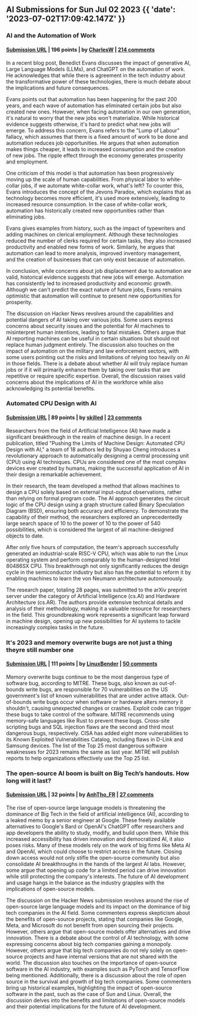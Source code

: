 ## AI Submissions for Sun Jul 02 2023 {{ 'date': '2023-07-02T17:09:42.147Z' }}

### AI and the Automation of Work

#### [Submission URL](https://www.ben-evans.com/benedictevans/2023/7/2/working-with-ai) | 196 points | by [CharlesW](https://news.ycombinator.com/user?id=CharlesW) | [214 comments](https://news.ycombinator.com/item?id=36565854)

In a recent blog post, Benedict Evans discusses the impact of generative AI, Large Language Models (LLMs), and ChatGPT on the automation of work. He acknowledges that while there is agreement in the tech industry about the transformative power of these technologies, there is much debate about the implications and future consequences.

Evans points out that automation has been happening for the past 200 years, and each wave of automation has eliminated certain jobs but also created new ones. However, when facing automation in our own generation, it's natural to worry that the new jobs won't materialize. While historical evidence suggests otherwise, it's hard to predict what new jobs will emerge. To address this concern, Evans refers to the "Lump of Labour" fallacy, which assumes that there is a fixed amount of work to be done and automation reduces job opportunities. He argues that when automation makes things cheaper, it leads to increased consumption and the creation of new jobs. The ripple effect through the economy generates prosperity and employment.

One criticism of this model is that automation has been progressively moving up the scale of human capabilities. From physical labor to white-collar jobs, if we automate white-collar work, what's left? To counter this, Evans introduces the concept of the Jevons Paradox, which explains that as technology becomes more efficient, it's used more extensively, leading to increased resource consumption. In the case of white-collar work, automation has historically created new opportunities rather than eliminating jobs.

Evans gives examples from history, such as the impact of typewriters and adding machines on clerical employment. Although these technologies reduced the number of clerks required for certain tasks, they also increased productivity and enabled new forms of work. Similarly, he argues that automation can lead to more analysis, improved inventory management, and the creation of businesses that can only exist because of automation.

In conclusion, while concerns about job displacement due to automation are valid, historical evidence suggests that new jobs will emerge. Automation has consistently led to increased productivity and economic growth. Although we can't predict the exact nature of future jobs, Evans remains optimistic that automation will continue to present new opportunities for prosperity.

The discussion on Hacker News revolves around the capabilities and potential dangers of AI taking over various jobs. Some users express concerns about security issues and the potential for AI machines to misinterpret human intentions, leading to fatal mistakes. Others argue that AI reporting machines can be useful in certain situations but should not replace human judgment entirely. The discussion also touches on the impact of automation on the military and law enforcement sectors, with some users pointing out the risks and limitations of relying too heavily on AI in those fields. There is a debate about whether AI will truly replace human jobs or if it will primarily enhance them by taking over tasks that are repetitive or require specific expertise. Overall, the discussion raises valid concerns about the implications of AI in the workforce while also acknowledging its potential benefits.

### Automated CPU Design with AI

#### [Submission URL](https://arxiv.org/abs/2306.12456) | 89 points | by [skilled](https://news.ycombinator.com/user?id=skilled) | [23 comments](https://news.ycombinator.com/item?id=36565671)

Researchers from the field of Artificial Intelligence (AI) have made a significant breakthrough in the realm of machine design. In a recent publication, titled "Pushing the Limits of Machine Design: Automated CPU Design with AI," a team of 18 authors led by Shuyao Cheng introduces a revolutionary approach to automatically designing a central processing unit (CPU) using AI techniques. CPUs are considered one of the most complex devices ever created by humans, making the successful application of AI in their design a remarkable achievement.

In their research, the team developed a method that allows machines to design a CPU solely based on external input-output observations, rather than relying on formal program code. The AI approach generates the circuit logic of the CPU design using a graph structure called Binary Speculation Diagram (BSD), ensuring both accuracy and efficiency. To demonstrate the capability of their method, the researchers explored an unprecedentedly large search space of 10 to the power of 10 to the power of 540 possibilities, which is considered the largest of all machine-designed objects to date.

After only five hours of computation, the team's approach successfully generated an industrial-scale RISC-V CPU, which was able to run the Linux operating system and perform comparably to the human-designed Intel 80486SX CPU. This breakthrough not only significantly reduces the design cycle in the semiconductor industry but also has the potential to reform it by enabling machines to learn the von Neumann architecture autonomously.

The research paper, totaling 28 pages, was submitted to the arXiv preprint server under the category of Artificial Intelligence (cs.AI) and Hardware Architecture (cs.AR). The authors provide extensive technical details and analysis of their methodology, making it a valuable resource for researchers in the field. This groundbreaking work represents a significant leap forward in machine design, opening up new possibilities for AI systems to tackle increasingly complex tasks in the future.

### It's 2023 and memory overwrite bugs are not just a thing theyre still number one

#### [Submission URL](https://www.theregister.com/2023/06/29/cwe_top_25_2023/) | 111 points | by [LinuxBender](https://news.ycombinator.com/user?id=LinuxBender) | [50 comments](https://news.ycombinator.com/item?id=36562727)

Memory overwrite bugs continue to be the most dangerous type of software bug, according to MITRE. These bugs, also known as out-of-bounds write bugs, are responsible for 70 vulnerabilities on the US government's list of known vulnerabilities that are under active attack. Out-of-bounds write bugs occur when software or hardware alters memory it shouldn't, causing unexpected changes or crashes. Exploit code can trigger these bugs to take control of the software. MITRE recommends using memory-safe languages like Rust to prevent these bugs. Cross-site scripting bugs and SQL injection flaws are the second and third most dangerous bugs, respectively. CISA has added eight more vulnerabilities to its Known Exploited Vulnerabilities Catalog, including flaws in D-Link and Samsung devices. The list of the Top 25 most dangerous software weaknesses for 2023 remains the same as last year. MITRE will publish reports to help organizations effectively use the Top 25 list.

### The open-source AI boom is built on Big Tech’s handouts. How long will it last?

#### [Submission URL](https://www.technologyreview.com/2023/05/12/1072950/open-source-ai-google-openai-eleuther-meta/) | 32 points | by [AnhTho_FR](https://news.ycombinator.com/user?id=AnhTho_FR) | [27 comments](https://news.ycombinator.com/item?id=36560473)

The rise of open-source large language models is threatening the dominance of Big Tech in the field of artificial intelligence (AI), according to a leaked memo by a senior engineer at Google. These freely available alternatives to Google's Bard or OpenAI's ChatGPT offer researchers and app developers the ability to study, modify, and build upon them. While this increased accessibility has driven innovation and democratized AI, it also poses risks. Many of these models rely on the work of big firms like Meta AI and OpenAI, which could choose to restrict access in the future. Closing down access would not only stifle the open-source community but also consolidate AI breakthroughs in the hands of the largest AI labs. However, some argue that opening up code for a limited period can drive innovation while still protecting the company's interests. The future of AI development and usage hangs in the balance as the industry grapples with the implications of open-source models.

The discussion on the Hacker News submission revolves around the rise of open-source large language models and its impact on the dominance of big tech companies in the AI field. Some commenters express skepticism about the benefits of open-source projects, stating that companies like Google, Meta, and Microsoft do not benefit from open sourcing their projects. However, others argue that open-source models offer alternatives and drive innovation. There is a debate about the control of AI technology, with some expressing concerns about big tech companies gaining a monopoly. However, others argue that big tech companies do not rely solely on open-source projects and have internal versions that are not shared with the world. The discussion also touches on the importance of open-source software in the AI industry, with examples such as PyTorch and TensorFlow being mentioned. Additionally, there is a discussion about the role of open source in the survival and growth of big tech companies. Some commenters bring up historical examples, highlighting the impact of open-source software in the past, such as the case of Sun and Linux. Overall, the discussion delves into the benefits and limitations of open-source models and their potential implications for the future of AI development.


